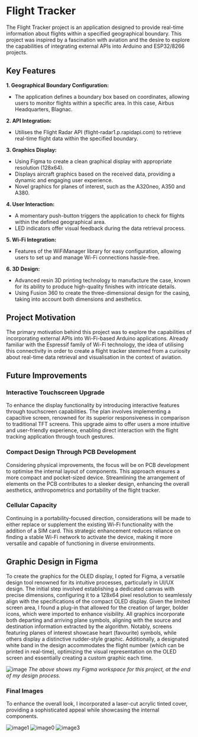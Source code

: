 # Flight Tracker
The Flight Tracker project is an application designed to provide real-time information about flights within a specified geographical boundary. This project was inspired by a fascination with aviation and the desire to explore the capabilities of integrating external APIs into Arduino and ESP32/8266 projects.

## Key Features
__1. Geographical Boundary Configuration:__ 
* The application defines a boundary box based on coordinates, allowing users to monitor flights within a specific area. In this case, Airbus Headquarters, Blagnac.

__2. API Integration:__
* Utilises the Flight Radar API (flight-radar1.p.rapidapi.com) to retrieve real-time flight data within the specified boundary.

__3. Graphics Display:__
* Using Figma to create a clean graphical display with appropriate resolution (128x64).
* Displays aircraft graphics based on the received data, providing a dynamic and engaging user experience.
* Novel graphics for planes of interest, such as the A320neo, A350 and A380.

__4. User Interaction:__
* A momentary push-button triggers the application to check for flights within the defined geographical area.
* LED indicators offer visual feedback during the data retrieval process.

__5. Wi-Fi Integration:__
*  Features of the WiFiManager library for easy configuration, allowing users to set up and manage Wi-Fi connections hassle-free.

__6. 3D Design:__
* Advanced resin 3D printing technology to manufacture the case, known for its ability to produce high-quality finishes with intricate details.
* Using Fusion 360 to create the three-dimensional design for the casing, taking into account both dimensions and aesthetics.

## Project Motivation
The primary motivation behind this project was to explore the capabilities of incorporating external APIs into Wi-Fi-based Arduino applications. Already familiar with the Espressif family of Wi-Fi technology, the idea of utilising this connectivity in order to create a flight tracker stemmed from a curiosity about real-time data retrieval and visualisation in the context of aviation.

## Future Improvements
### Interactive Touchscreen Upgrade
To enhance the display functionality by introducing interactive features through touchscreen capabilities. The plan involves implementing a capacitive screen, renowned for its superior responsiveness in comparison to traditional TFT screens. This upgrade aims to offer users a more intuitive and user-friendly experience, enabling direct interaction with the flight tracking application through touch gestures.

### Compact Design Through PCB Development
Considering physical improvements, the focus will be on PCB development to optimise the internal layout of components. This approach ensures a more compact and pocket-sized device. Streamlining the arrangement of elements on the PCB contributes to a sleeker design, enhancing the overall aesthetics, anthropometrics and portability of the flight tracker.

### Cellular Capacity
Continuing in a portability-focused direction, considerations will be made to either replace or supplement the existing Wi-Fi functionality with the addition of a SIM card. This strategic enhancement reduces reliance on finding a stable Wi-Fi network to activate the device, making it more versatile and capable of functioning in diverse environments.

## Graphic Design in Figma
To create the graphics for the OLED display, I opted for Figma, a versatile design tool renowned for its intuitive processes, particularly in UI/UX design. The initial step involved establishing a dedicated canvas with precise dimensions, configuring it to a 128x64 pixel resolution to seamlessly align with the specifications of the compact OLED display. Given the limited screen area, I found a plug-in that allowed for the creation of larger, bolder icons, which were imported to enhance visibility. All graphics incorporate both departing and arriving plane symbols, aligning with the source and destination information extracted by the algorithm. Notably, screens featuring planes of interest showcase heart (favourite) symbols, while others display a distinctive rudder-style graphic. Additionally, a designated white band in the design accommodates the flight number (which can be printed in real-time), optimizing the visual representation on the OLED screen and essentially creating a custom graphic each time.

![image](https://github.com/kxvassiliou0/flighttracker/assets/34982747/ddeabc5b-5e9e-4520-b363-40cb252d6b24)
_The above shows my Figma workspace for this project, at the end of my design process._

### Final Images
To enhance the overall look, I incorporated a laser-cut acrylic tinted cover, providing a sophisticated appeal while showcasing the internal components.

![image1](https://github.com/kxvassiliou0/flighttracker/assets/34982747/f969fac8-3aad-4208-84fd-03a7e05d662e)
![image0](https://github.com/kxvassiliou0/flighttracker/assets/34982747/eccfee3d-215e-4e97-818b-1e87e5c7fbe4)
![image3](https://github.com/kxvassiliou0/flighttracker/assets/34982747/f52692e2-80cd-4f52-b5af-76820ec2aa4a)

